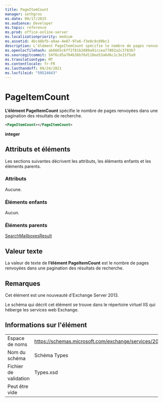 ```yaml
---
title: PageItemCount
manager: sethgros
ms.date: 09/17/2015
ms.audience: Developer
ms.topic: reference
ms.prod: office-online-server
ms.localizationpriority: medium
ms.assetid: 4bc48bfb-a9ae-4e87-97a6-f3e0c9c89bc1
description: L’élément PageItemCount spécifie le nombre de pages renvoyées dans une pagination des résultats de recherche.
ms.openlocfilehash: ab6665c6ff2f81b2889a91ccea77802a2c3783b7
ms.sourcegitcommit: 54f6cd5a704b36b76d110ee53a6d6c1c3e15f5a9
ms.translationtype: MT
ms.contentlocale: fr-FR
ms.lasthandoff: 09/24/2021
ms.locfileid: "59524643"
---
```

# <a name="pageitemcount"></a>PageItemCount

**L’élément PageItemCount** spécifie le nombre de pages renvoyées dans une pagination des résultats de recherche. 
  
```XML
<PageItemCount></PageItemCount>
```

 **integer**
## <a name="attributes-and-elements"></a>Attributs et éléments

Les sections suivantes décrivent les attributs, les éléments enfants et les éléments parents.
  
### <a name="attributes"></a>Attributs

Aucune.
  
### <a name="child-elements"></a>Éléments enfants

Aucun.
  
### <a name="parent-elements"></a>Éléments parents

[SearchMailboxesResult](searchmailboxesresult.md)
  
## <a name="text-value"></a>Valeur texte

La valeur de texte de **l’élément PageItemCount** est le nombre de pages renvoyées dans une pagination des résultats de recherche. 
  
## <a name="remarks"></a>Remarques

Cet élément est une nouveauté d'Exchange Server 2013.
  
Le schéma qui décrit cet élément se trouve dans le répertoire virtuel IIS qui héberge les services web Exchange.
  
## <a name="element-information"></a>Informations sur l'élément

|||
|:-----|:-----|
|Espace de noms  <br/> |https://schemas.microsoft.com/exchange/services/2006/types  <br/> |
|Nom du schéma  <br/> |Schéma Types  <br/> |
|Fichier de validation  <br/> |Types.xsd  <br/> |
|Peut être vide  <br/> ||
   

